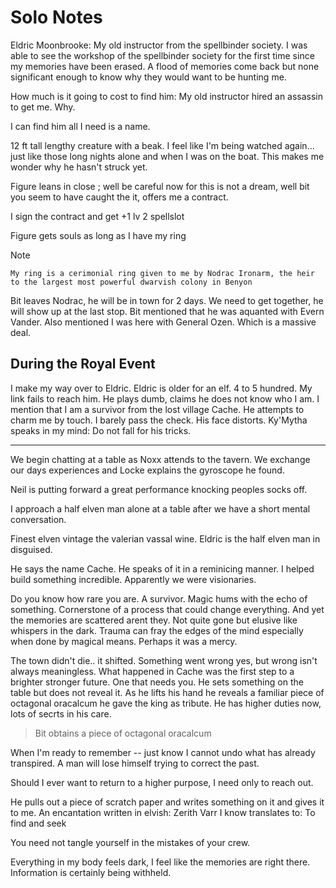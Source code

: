 # Solo Notes

Eldric Moonbrooke: My old instructor from the spellbinder society.
I was able to see the workshop of the spellbinder society for the first time since my memories have been erased. A flood of memories come back but none significant enough to know why they would want to be hunting me.

How much is it going to cost to find him: My old instructor hired an assassin to get me. Why.

I can find him all I need is a name.

12 ft tall lengthy creature with a beak. I feel like I'm being watched again... just like those long nights alone and when I was on the boat. This makes me wonder why he hasn't struck yet.

Figure leans in close ; well be careful now for this is not a dream, well bit you seem to have caught the it, offers me a contract.

I sign the contract and get +1 lv 2 spellslot

Figure gets souls as long as I have my ring

>[!NOTE]
    My ring is a cerimonial ring given to me by Nodrac Ironarm, the heir to the largest most powerful dwarvish colony in Benyon
Bit leaves Nodrac, he will be in town for 2 days. We need to get together, he will show up at the last stop.
Bit mentioned that he was aquanted with Evern Vander.
Also mentioned I was here with General Ozen.
Which is a massive deal.

## During the Royal Event

I make my way over to Eldric.
Eldric is older for an elf. 4 to 5 hundred.
My link fails to reach him.
He plays dumb, claims he does not know who I am.
I mention that I am a survivor from the lost village Cache.
He attempts to charm me by touch. I barely pass the check.
His face distorts.
Ky'Mytha speaks in my mind: Do not fall for his tricks.

----

We begin chatting at a table as Noxx attends to the tavern.
We exchange our days experiences and Locke explains the gyroscope he found.

Neil is putting forward a great performance knocking peoples socks off.

I approach a half elven man alone at a table after we have a short mental conversation.

Finest elven vintage the valerian vassal wine.
Eldric is the half elven man in disguised.

He says the name Cache.
He speaks of it in a reminicing manner.
I helped build something incredible.
Apparently we were visionaries.

Do you know how rare you are.
A survivor. Magic hums with the echo of something.
Cornerstone of a process that could change everything.
And yet the memories are scattered arent they.
Not quite gone but elusive like whispers in the dark.
Trauma can fray the edges of the mind especially when done by magical means.
Perhaps it was a mercy.

The town didn't die.. it shifted.
Something went wrong yes, but wrong isn't always meaningless.
What happened in Cache was the first step to a brighter stronger future.
One that needs you.
He sets something on the table but does not reveal it.
As he lifts his hand he reveals a familiar piece of octagonal oracalcum he gave the king as tribute.
He has higher duties now, lots of secrts in his care.

> Bit obtains a piece of octagonal oracalcum

When I'm ready to remember -- just know I cannot undo what has already transpired.
A man will lose himself trying to correct the past.

Should I ever want to return to a higher purpose, I need only to reach out.

He pulls out a piece of scratch paper and writes something on it and gives it to me.
An encantation written in elvish: Zerith Varr
I know translates to: To find and seek

You need not tangle yourself in the mistakes of your crew.

Everything in my body feels dark, I feel like the memories are right there.
Information is certainly being withheld.
